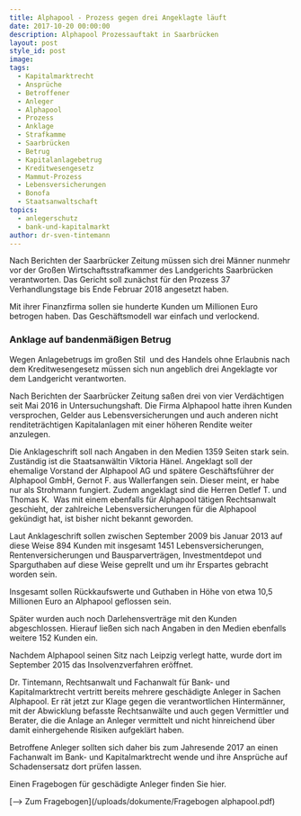 ```yaml
---
title: Alphapool - Prozess gegen drei Angeklagte läuft
date: 2017-10-20 00:00:00
description: Alphapool Prozessauftakt in Saarbrücken
layout: post
style_id: post
image:
tags:
  - Kapitalmarktrecht
  - Ansprüche
  - Betroffener
  - Anleger
  - Alphapool
  - Prozess
  - Anklage
  - Strafkamme
  - Saarbrücken
  - Betrug
  - Kapitalanlagebetrug
  - Kreditwesengesetz
  - Mammut-Prozess
  - Lebensversicherungen
  - Bonofa
  - Staatsanwaltschaft
topics:
  - anlegerschutz
  - bank-und-kapitalmarkt
author: dr-sven-tintemann
---
```



Nach Berichten der Saarbr&uuml;cker Zeitung m&uuml;ssen sich drei M&auml;nner nunmehr vor der Gro&szlig;en Wirtschaftsstrafkammer des Landgerichts Saarbr&uuml;cken verantworten. Das Gericht soll zun&auml;chst f&uuml;r den Prozess 37 Verhandlungstage bis Ende Februar 2018 angesetzt haben.

Mit ihrer Finanzfirma sollen sie hunderte Kunden um Millionen Euro betrogen haben. Das Gesch&auml;ftsmodell war einfach und verlockend.

### Anklage auf bandenm&auml;&szlig;igen Betrug

Wegen Anlagebetrugs im gro&szlig;en Stil&nbsp; und des Handels ohne Erlaubnis nach dem Kreditwesengesetz m&uuml;ssen sich nun angeblich drei Angeklagte vor dem Landgericht verantworten.

Nach Berichten der Saarbr&uuml;cker Zeitung sa&szlig;en drei von vier Verd&auml;chtigen seit Mai 2016 in Untersuchungshaft. Die Firma Alphapool hatte ihren Kunden versprochen, Gelder aus Lebensversicherungen und auch anderen nicht renditetr&auml;chtigen Kapitalanlagen mit einer h&ouml;heren Rendite weiter anzulegen.

Die Anklageschrift soll nach Angaben in den Medien 1359 Seiten stark sein. Zust&auml;ndig ist die Staatsanw&auml;ltin Viktoria H&auml;nel. Angeklagt soll der ehemalige Vorstand der Alphapool AG und sp&auml;tere Gesch&auml;ftsf&uuml;hrer der Alphapool GmbH, Gernot F. aus Wallerfangen sein. Dieser meint, er habe nur als Strohmann fungiert. Zudem angeklagt sind die Herren Detlef T. und Thomas K.&nbsp; Was mit einem ebenfalls f&uuml;r Alphapool t&auml;tigen Rechtsanwalt geschieht, der zahlreiche Lebensversicherungen f&uuml;r die Alphapool gek&uuml;ndigt hat, ist bisher nicht bekannt geworden.

Laut Anklageschrift sollen zwischen September 2009 bis Januar 2013 auf diese Weise 894 Kunden mit insgesamt 1451 Lebensversicherungen, Rentenversicherungen und Bausparvertr&auml;gen, Investmentdepot und Sparguthaben auf diese Weise geprellt und um ihr Erspartes gebracht worden sein.

Insgesamt sollen R&uuml;ckkaufswerte und Guthaben in H&ouml;he von etwa 10,5 Millionen Euro an Alphapool geflossen sein.

Sp&auml;ter wurden auch noch Darlehensvertr&auml;ge mit den Kunden abgeschlossen. Hierauf lie&szlig;en sich nach Angaben in den Medien ebenfalls weitere 152 Kunden ein.

Nachdem Alphapool seinen Sitz nach Leipzig verlegt hatte, wurde dort im September 2015 das Insolvenzverfahren er&ouml;ffnet.

Dr. Tintemann, Rechtsanwalt und Fachanwalt f&uuml;r Bank- und Kapitalmarktrecht vertritt bereits mehrere gesch&auml;digte Anleger in Sachen Alphapool. Er r&auml;t jetzt zur Klage gegen die verantwortlichen Hinterm&auml;nner, mit der Abwicklung befasste Rechtsanw&auml;lte und auch gegen Vermittler und Berater, die die Anlage an Anleger vermittelt und nicht hinreichend &uuml;ber damit einhergehende Risiken aufgekl&auml;rt haben.

Betroffene Anleger sollten sich daher bis zum Jahresende 2017 an einen Fachanwalt im Bank- und Kapitalmarktrecht wende und ihre Anspr&uuml;che auf Schadensersatz dort pr&uuml;fen lassen.

Einen Fragebogen f&uuml;r gesch&auml;digte Anleger finden Sie hier.

[--&gt; Zum Fragebogen](/uploads/dokumente/Fragebogen alphapool.pdf)